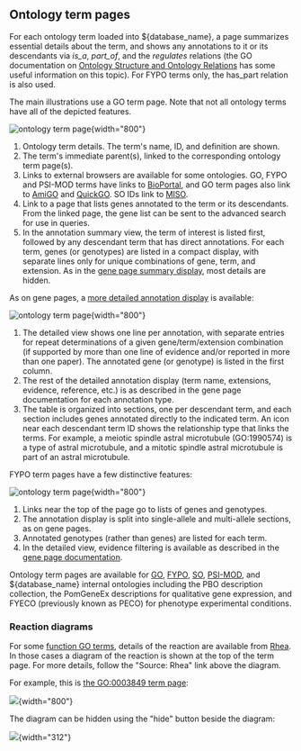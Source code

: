 ## Ontology term pages

For each ontology term loaded into ${database_name}, a page summarizes
essential details about the term, and shows any annotations to it or
its descendants via *is\_a*, *part\_of*, and the *regulates* relations
(the GO documentation on [Ontology Structure and Ontology Relations](http://geneontology.org/docs/ontology-relations/)
has some useful information on this topic). For FYPO terms only, the
has_part relation is also used.

The main illustrations use a GO term page. Note that not all ontology
terms have all of the depicted features.

![ontology term page](assets/ontology_term_page_summary.png){width="800"}

1.  Ontology term details. The term's name, ID, and definition are shown.
2.  The term's immediate parent(s), linked to the corresponding
    ontology term page(s).
3.  Links to external browsers are available for some ontologies. GO,
    FYPO and PSI-MOD terms have links to
    [BioPortal](http://bioportal.bioontology.org/), and GO term pages
    also link to [AmiGO](http://amigo.geneontology.org/amigo) and
    [QuickGO](http://www.ebi.ac.uk/QuickGO/). SO IDs link to
    [MISO](http://sequenceontology.org/browser/obob.cgi).
4.  Link to a page that lists genes annotated to the term or its
    descendants. From the linked page, the gene list can be sent to
    the advanced search for use in queries.
5.  In the annotation summary view, the term of interest is listed
    first, followed by any descendant term that has direct
    annotations. For each term, genes (or genotypes) are listed in a
    compact display, with separate lines only for unique combinations
    of gene, term, and extension. As in the [gene page summary display](documentation/gene-page-gene-ontology), 
    most details are hidden.

As on gene pages, a [more detailed annotation display](documentation/gene-page-gene-ontology) 
is available:

![ontology term page](assets/ontology_term_page_detail.png){width="800"}

1.  The detailed view shows one line per annotation, with separate
    entries for repeat determinations of a given gene/term/extension
    combination (if supported by more than one line of evidence and/or
    reported in more than one paper). The annotated gene (or genotype)
    is listed in the first column.
2.  The rest of the detailed annotation display (term name,
    extensions, evidence, reference, etc.) is as described in the gene
    page documentation for each annotation type.
3.  The table is organized into sections, one per descendant term, and
    each section includes genes annotated directly to the indicated
    term. An icon near each descendant term ID shows the relationship
    type that links the terms. For example, a meiotic spindle astral
    microtubule (GO:1990574) is a type of astral microtubule, and a
    mitotic spindle astral microtubule is part of an astral
    microtubule.

FYPO term pages have a few distinctive features:

![ontology term page](assets/ontology_term_page_fypo.png){width="800"}

1.  Links near the top of the page go to lists of genes and genotypes.
2.  The annotation display is split into single-allele and
    multi-allele sections, as on gene pages.
3.  Annotated genotypes (rather than genes) are listed for each term.
4.  In the detailed view, evidence filtering is available as described
    in the [gene page documentation](documentation/gene-page-phenotypes).

Ontology term pages are available for [GO](http://geneontology.org/),
[FYPO](/browse-curation/fission-yeast-phenotype-ontology),
[SO](http://sequenceontology.org/),
[PSI-MOD](http://obofoundry.org/ontology/mod.html), and
${database_name} internal ontologies including the PBO description
collection, the PomGeneEx descriptions for qualitative gene
expression, and FYECO (previously known as PECO) for phenotype
experimental conditions.

### Reaction diagrams

For some [function GO terms](http://geneontology.org/docs/ontology-documentation/),
details of the reaction are available from [Rhea](https://www.rhea-db.org/).
In those cases a diagram of the reaction is shown at the top of the term
page.  For more details, follow the "Source: Rhea" link above the diagram.

For example, this is [the GO:0003849 term page](https://pombase.org/term/GO:0003849):

![](assets/term-page-reaction-example.png){width="800"}

The diagram can be hidden using the "hide" button beside the diagram:

![](assets/term-page-reaction-hide.png){width="312"}
